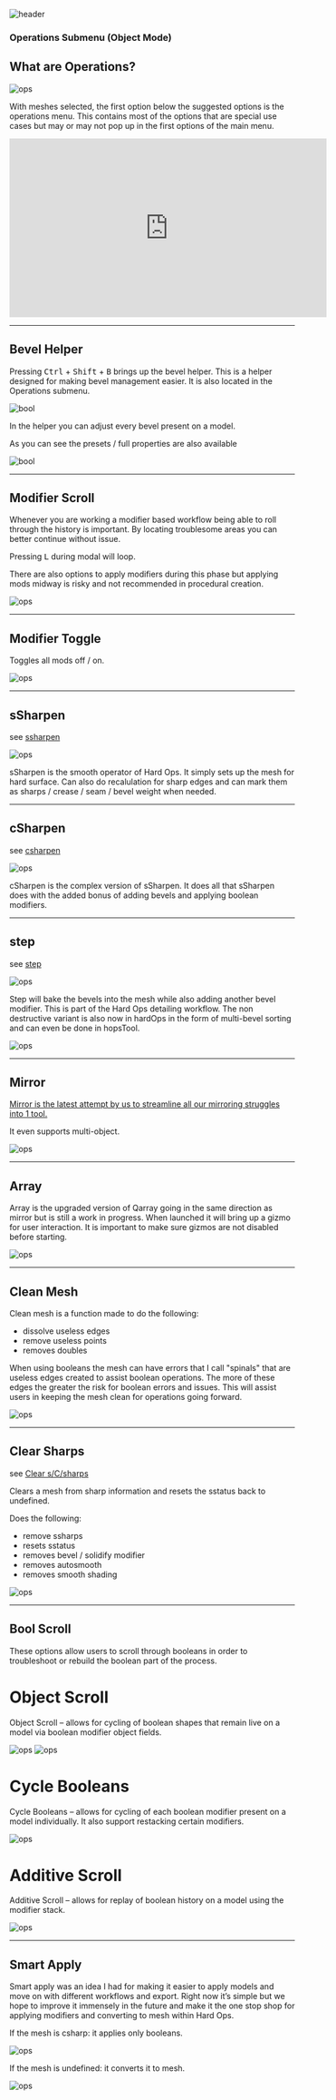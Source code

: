 ![header](img/banner.gif)

### Operations Submenu (Object Mode)



## What are Operations?

![ops](img/operations/o1.png)

With meshes selected, the first option below the suggested options is the operations menu. This contains most of the options that are special use cases but may or may not pop up in the first options of the main menu.

<iframe width="560" height="315" src="https://www.youtube.com/embed/DPoXrep8WQ4" frameborder="0" allowfullscreen></iframe>

---

## Bevel Helper

Pressing <kbd>Ctrl</kbd> + <kbd>Shift</kbd> + <kbd>B</kbd> brings up the bevel helper. This is a helper designed for making bevel management easier.
It is also located in the Operations submenu.

![bool](img/helper/b1.gif)

In the helper you can adjust every bevel present on a model.

As you can see the presets / full properties are also available

![bool](img/helper/b2.gif)

---

## Modifier Scroll

Whenever you are working a modifier based workflow being able to roll through the history is important. By locating troublesome areas you can better continue without issue.

Pressing <kbd>L</kbd> during modal will loop.

There are also options to apply modifiers during this phase but applying mods midway is risky and not recommended in procedural creation.

![ops](img/operations/o2.gif)

---

## Modifier Toggle

Toggles all mods off / on.

![ops](img/operations/o3.gif)

---
## sSharpen

see [ssharpen](ssharpen.md)

![ops](img/operations/o4.gif)

sSharpen is the smooth operator of Hard Ops. It simply sets up the mesh for hard surface. Can also do recalulation for sharp edges and can mark them as sharps / crease / seam / bevel weight when needed.

---

## cSharpen

see [csharpen](csharpen.md)

![ops](img/operations/o5.gif)

cSharpen is the complex version of sSharpen. It does all that sSharpen does with the added bonus of adding bevels and applying boolean modifiers.

---

## step

see [step](step.md)

![ops](img/operations/o6.gif)

Step will bake the bevels into the mesh while also adding another bevel modifier. This is part of the Hard Ops detailing workflow. The non destructive variant is also now in hardOps in the form of multi-bevel sorting and can even be done in hopsTool.

![ops](img/operations/o7.gif)

---

## Mirror

[Mirror is the latest attempt by us to streamline all our mirroring struggles into 1 tool.](mirror_symmetry.md)

It even supports multi-object.

![ops](img/operations/o8.gif)

---

## Array

Array is the upgraded version of Qarray going in the same direction as mirror but is still a work in progress.
When launched it will bring up a gizmo for user interaction. It is important to make sure gizmos are not disabled before starting.

![ops](img/operations/o9.gif)

---

## Clean Mesh

Clean mesh is a function made to do the following:

  - dissolve useless edges
  - remove useless points
  - removes doubles

When using booleans the mesh can have errors that I call "spinals" that are useless edges created to assist boolean operations. The more of these edges the greater the risk for boolean errors and issues. This will assist users in keeping the mesh clean for operations going forward.

![ops](img/operations/o10.gif)

---

## Clear Sharps

see [Clear s/C/sharps](clearssharps.md)

Clears a mesh from sharp information and resets the sstatus back to undefined.

Does the following:

  - remove ssharps
  - resets sstatus
  - removes bevel / solidify  modifier
  - removes autosmooth
  - removes smooth shading

![ops](img/operations/o11.gif)

---

## Bool Scroll

These options allow users to scroll through booleans in order to troubleshoot or rebuild the boolean part of the process.

# Object Scroll

Object Scroll – allows for cycling of boolean shapes that remain live on a model via boolean modifier object fields.

![ops](img/operations/o12.gif)
![ops](img/operations/o13.gif)

# Cycle Booleans

Cycle Booleans – allows for cycling of each boolean modifier present on a model individually. It also support restacking certain modifiers.

![ops](img/operations/o12.gif)

# Additive Scroll

Additive Scroll – allows for replay of boolean history on a model using the modifier stack.

![ops](img/operations/o15.gif)

---

## Smart Apply

Smart apply was an idea I had for making it easier to apply models and move on with different workflows and export. Right now it’s simple but we hope to improve it immensely in the future and make it the one stop shop for applying modifiers and converting to mesh within Hard Ops.

If the mesh is csharp: it applies only booleans.

![ops](img/operations/o16.gif)

If the mesh is undefined: it converts it to mesh.

![ops](img/operations/o16.gif)
